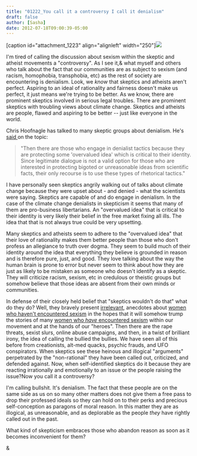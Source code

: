 ```yaml
---
title: "01222_You call it a controversy I call it denialism"
draft: false
author: [Sasha]
date: 2012-07-18T09:00:39-05:00
---
```


[caption id="attachment_1223" align="alignleft" width="250"]![](http://www.morethanmen.org/wp-content/uploads/2012/07/3monkeys2501.jpg)

I'm tired of calling the discussion about sexism within the skeptic and atheist movements a "controversy". As I see it,&  what myself and others who talk about the fact that our communities are as subject to sexism (and racism, homophobia, transphobia, etc) as the rest of society are encountering is denialism. Look, we _know_ that skeptics and atheists aren't perfect. Aspiring to an ideal of rationality and fairness doesn't make us perfect, it just means we're trying to be better. As we know, there are prominent skeptics involved in serious legal troubles. There are prominent skeptics with troubling views about climate change. Skeptics and atheists are people, flawed and aspiring to be better -- just like everyone in the world.

Chris Hoofnagle has talked to many skeptic groups about denialism. He's [said ](http://en.wikipedia.org/wiki/Denialism#Orthodoxy_and_heterodoxy)on the topic:

> "Then there are those who engage in denialist tactics because they are protecting some 'overvalued idea' which is critical to their identity. Since legitimate dialogue is not a valid option for those who are interested in protecting bigoted or unreasonable ideas from scientific facts, their only recourse is to use these types of rhetorical tactics."

I have personally seen skeptics angrily walking out of talks about climate change because they were upset about - and denied - what the scientists were saying. Skeptics are capable of and do engage in denialism. In the case of the climate change denialists in skepticism it seems that many of them are pro-business libertarians. An "overvalued idea" that is critical to their identity is very likely their belief in the free market fixing all ills. The idea that that is not always true could be very upsetting.

Many skeptics and atheists seem to adhere to the "overvalued idea" that their love of rationality makes them better people than those who don't profess an allegiance to truth over dogma. They seem to build much of their identity around the idea that everything they believe is grounded in reason and is therefore pure, just, and good. They love talking about the way the human brain is prone to error but never seem to think about how they are just as likely to be mistaken as someone who doesn't identify as a skeptic. They will criticize racism, sexism, etc in credulous or theistic groups but somehow believe that those ideas are absent from their own minds or communities.

In defense of their closely held belief that "skeptics wouldn't do that" what do they do? Well, they bravely present [irrelevant](http://freethoughtblogs.com/butterfliesandwheels/2012/07/boy-am-i-glad-im-not-in-las-vegas/), anecdotes about [women who haven't encountered sexism](http://www.mallorienasrallah.com/skeptic) in the hopes that it will somehow trump the stories of many [women who _have_ encountered sexism](http://www.starstryder.com/2012/07/15/make-the-world-better/) within our movement and at the hands of our "heroes". Then there are the rape threats, sexist slurs, online abuse campaigns, and then, in a twist of brilliant irony, the idea of calling the bullied the bullies. We have seen all of this before from creationists, alt-med quacks, psychic frauds, and UFO conspirators. When skeptics see these heinous and illogical "arguments" perpetrated by the "non-rational" they have been called out, criticized, and defended against. Now, when self-identified skeptics do it because they are reacting irrationally and emotionally to an issue or the people raising the issue?Now you call it a controversy?

I'm calling bullshit. It's denialism. The fact that these people are on the same side as us on so many other matters does not give them a free pass to drop their professed ideals so they can hold on to their perks and precious self-conception as paragons of moral reason. In this matter they are as illogical, as unreasonable, and as deplorable as the people _they_ have rightly called out in the past.

What kind of skepticism embraces those who abandon reason as soon as it becomes inconvenient for them?

& 
